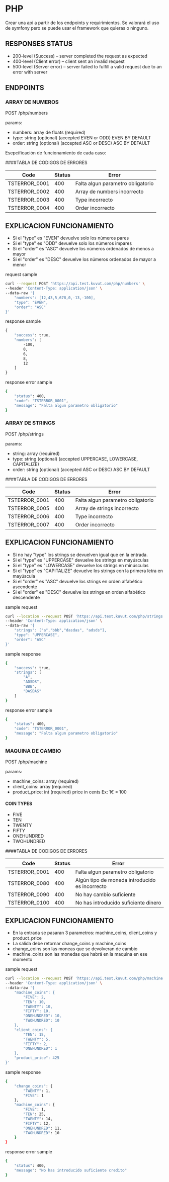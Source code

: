 # PHP

Crear una api a partir de los endpoints y requirimientos.
Se valorará el uso de symfony pero se puede usar el framework que quieras o ninguno.

## RESPONSES STATUS

- 200-level (Success) – server completed the request as expected
- 400-level (Client error) – client sent an invalid request
- 500-level (Server error) – server failed to fulfill a valid request due to an error with server

## ENDPOINTS

### ARRAY DE NUMEROS

POST /php/numbers

params:
- numbers: array de floats (required)
- type: string (optional) (accepted EVEN or ODD) EVEN BY DEFAULT
- order: string (optional) (accepted ASC or DESC) ASC BY DEFAULT

Esepcificación de funcionamiento de cada caso:

####TABLA DE CODIGOS DE ERRORES

| Code          | Status | Error                             |
|---------------|:-------|-----------------------------------|
| TSTERROR_0001 | 400    | Falta algun parametro obligatorio |
| TSTERROR_0002 | 400    | Array de numbers incorrecto       |
| TSTERROR_0003 | 400    | Type incorrecto                   |
| TSTERROR_0004 | 400    | Order incorrecto                  |


## EXPLICACION FUNCIONAMIENTO

- Si el "type" es "EVEN" devuelve solo los números pares
- Si el "type" es "ODD" devuelve solo los números impares
- Si el "order" es "ASC" devuelve los números ordenados de menos a mayor
- Si el "order" es "DESC" devuelve los números ordenados de mayor a menor


request sample
```bash
curl --request POST 'https://api.test.kuvut.com/php/numbers' \
--header 'Content-Type: application/json' \
--data-raw '{
    "numbers": [12,43,5,678,0,-13,-100],
    "type": "EVEN",
    "order": "ASC"
}'
```

response sample
```cmd
{
    "success": true,
    "numbers": [
        -100,
        0,
        6,
        8,
        12
    ]
}
```

response error sample
```bash  
{
    "status": 400,
    "code": "TSTERROR_0001",
    "message": "Falta algun parametro obligatorio"
}
```

### ARRAY DE STRINGS

POST /php/strings

params:
- string: array<strings> (required)
- type: string (optional) (accepted UPPERCASE, LOWERCASE, CAPITALIZE)
- order: string (optional) (accepted ASC or DESC) ASC BY DEFAULT

####TABLA DE CODIGOS DE ERRORES

| Code          | Status | Error                             |
|---------------|:-------|-----------------------------------|
| TSTERROR_0001 | 400    | Falta algun parametro obligatorio |
| TSTERROR_0005 | 400    | Array de strings incorrecto       |
| TSTERROR_0006 | 400    | Type incorrecto                   |
| TSTERROR_0007 | 400    | Order incorrecto                  |


## EXPLICACION FUNCIONAMIENTO

- Si no hay "type" los strings se devuelven igual que en la entrada.
- Si el "type" es "UPPERCASE" devuelve los strings en mayúsculas
- Si el "type" es "LOWERCASE" devuelve los strings en minúsculas
- Si el "type" es "CAPITALIZE" devuelve los strings con la primera letra en mayúscula
- Si el "order" es "ASC" devuelve los strings en orden alfabético ascendente
- Si el "order" es "DESC" devuelve los strings en orden alfabético descendente


sample request
```bash
curl --location --request POST 'https://api.test.kuvut.com/php/strings' \
--header 'Content-Type: application/json' \
--data-raw '{
    "strings": ["a","bbb","dasdas", "adsds"],
    "type": "UPPERCASE",
    "order": "ASC"
}'
```

sample response
```bash
{
    "success": true,
    "strings": [
        "A",
        "ADSDS",
        "BBB",
        "DASDAS"
    ]
}
```

response error sample
```bash  
{
    "status": 400,
    "code": "TSTERROR_0001",
    "message": "Falta algun parametro obligatorio"
}
```


### MAQUINA DE CAMBIO

POST /php/machine

params:
- machine_coins: array<coins> (required)
- client_coins: array<coins> (required)
- product_price: int (required) price in cents Ex: 1€ = 100

#### COIN TYPES 
- FIVE
- TEN
- TWENTY
- FIFTY
- ONEHUNDRED
- TWOHUNDRED

####TABLA DE CODIGOS DE ERRORES

| Code          | Status | Error                                          |
|---------------|:-------|------------------------------------------------|
| TSTERROR_0001 | 400    | Falta algun parametro obligatorio              |
| TSTERROR_0080 | 400    | Algún tipo de moneda introducido es incorrecto |
| TSTERROR_0090 | 400    | No hay cambio suficiente                       |
| TSTERROR_0100 | 400    | No has introducido suficiente dinero           |


## EXPLICACION FUNCIONAMIENTO

- En la entrada se pasaran 3 parametros: machine_coins, client_coins y product_price
- La salida debe retornar change_coins y machine_coins
- change_coins son las moneas que se devolveran de cambio
- machine_coins son las monedas que habrá en la maquina en ese momento

sample request
```bash
curl --location --request POST 'https://api.test.kuvut.com/php/machine' \
--header 'Content-Type: application/json' \
--data-raw '{
    "machine_coins": {
        "FIVE": 2,
        "TEN": 10,
        "TWENTY": 10,
        "FIFTY": 10,
        "ONEHUNDRED": 10,
        "TWOHUNDRED": 10
    },
    "client_coins": {
        "TEN": 15,
        "TWENTY": 5,
        "FIFTY": 2,
        "ONEHUNDRED": 1
    },
    "product_price": 425
}'
```

sample response
```bash
{
    "change_coins": {
        "TWENTY": 1,
        "FIVE": 1
    },
    "machine_coins": {
        "FIVE": 1,
        "TEN": 25,
        "TWENTY": 14,
        "FIFTY": 12,
        "ONEHUNDRED": 11,
        "TWOHUNDRED": 10
    }
}
```

response error sample
```bash  
{
    "status": 400,
    "message": "No has introducido suficiente credito"
}
```
